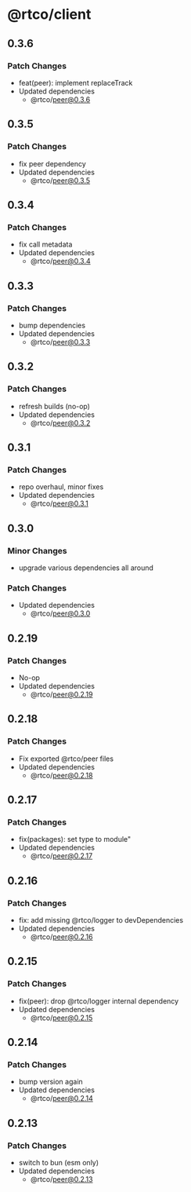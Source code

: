 # @rtco/client

## 0.3.6

### Patch Changes

- feat(peer): implement replaceTrack
- Updated dependencies
  - @rtco/peer@0.3.6

## 0.3.5

### Patch Changes

- fix peer dependency
- Updated dependencies
  - @rtco/peer@0.3.5

## 0.3.4

### Patch Changes

- fix call metadata
- Updated dependencies
  - @rtco/peer@0.3.4

## 0.3.3

### Patch Changes

- bump dependencies
- Updated dependencies
  - @rtco/peer@0.3.3

## 0.3.2

### Patch Changes

- refresh builds (no-op)
- Updated dependencies
  - @rtco/peer@0.3.2

## 0.3.1

### Patch Changes

- repo overhaul, minor fixes
- Updated dependencies
  - @rtco/peer@0.3.1

## 0.3.0

### Minor Changes

- upgrade various dependencies all around

### Patch Changes

- Updated dependencies
  - @rtco/peer@0.3.0

## 0.2.19

### Patch Changes

- No-op
- Updated dependencies
  - @rtco/peer@0.2.19

## 0.2.18

### Patch Changes

- Fix exported @rtco/peer files
- Updated dependencies
  - @rtco/peer@0.2.18

## 0.2.17

### Patch Changes

- fix(packages): set type to module"
- Updated dependencies
  - @rtco/peer@0.2.17

## 0.2.16

### Patch Changes

- fix: add missing @rtco/logger to devDependencies
- Updated dependencies
  - @rtco/peer@0.2.16

## 0.2.15

### Patch Changes

- fix(peer): drop @rtco/logger internal dependency
- Updated dependencies
  - @rtco/peer@0.2.15

## 0.2.14

### Patch Changes

- bump version again
- Updated dependencies
  - @rtco/peer@0.2.14

## 0.2.13

### Patch Changes

- switch to bun (esm only)
- Updated dependencies
  - @rtco/peer@0.2.13
